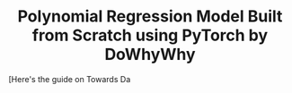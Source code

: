 <h1 align = 'center'>Polynomial Regression Model Built from Scratch using PyTorch by DoWhyWhy</h1>

[Here's the guide on Towards Da
